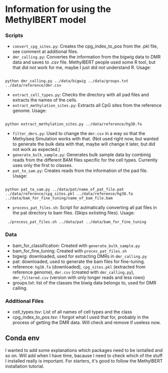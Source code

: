 # Information for using the MethylBERT model

### Scripts

- `convert_cpg_sites.py`: Creates the cpg_index_to_pos from the .pkl file, see comment at additional files.
- `dmr_calling.py`: Convertes the information from the bigwig data to DMR data and saves to .csv file. MethylBERT people used some R tool, but that did not work for me, maybe I just did not understand R. Usage:
<pre><code>
python dmr_calling.py ../data/bigwig ../data/groups.txt ../data/reference/dmr.csv
</code></pre>
- `extract_cell_types.py`: Checks the directory with all pad files and extracts the names of the cells.
- `extract_methylation_sites.py`: Extracts all CpG sites from the reference genome. Usage:
<pre><code>
python extract_methylation_sites.py ../data/reference/hg38.fa
</code></pre>
- `filter_dmrs.py`: Used to change the `dmr.csv` in a way so that the Methylseq Simulation works with that. (Not used right now, but wanted to generate the bulk data with that, maybe will change it later, but did not work as expected.)
- `generate_bulk_sample.py`: Generates bulk sample data by combinig reads from the different BAM files specific for the cell types. Currently uses only the first to classes.
- `pat_to_sam.py`: Creates reads from the information of the pad file. Usage:
<pre><code>
python pat_to_sam.py ../data/pat/name_of_pat_file.pat ../data/reference/cpg_sites.pkl ../data/reference/hg38.fa ../data/bam_for_fine_tuning/name_of_bam_file.bam
</code></pre>
- `process_pat_files.sh`: Script for autmatically converting all pat files in the pat directory to bam files. (Skips extisting files). Usage:
<pre><code> ./process_pat_files.sh ../data/pat ../data/bam_for_fine_tuning</code></pre>



### Data

- bam_for_classification: Created with `generate_bulk_sample.py`
- bam_for_fine_tuning: Created with `proces_pat_files.sh`
- bigwig: downloaded, used for extracting DMRs in `dmr_calling.py`
- pat: downloaded, used to generate the bam files for fine-tuning.
- reference: `hg38.fa` (downloaded), `cpg_sites.pkl` (extracted from reference genome), `dmr.csv` (created with `dmr_calling.py`), `dmr_filtered.csv` (version with only longer reads and less rows)
- groups.txt: list of the classes the biwig data belongs to, used for DMR calling.

### Additional Files

- cell_types.tsv: List of all names of cell types and the class
- cpg_index_to_pos.tsv: I forgot what I used that for, probably in the process of getting the DMR data. Will check and remove if useless now.

## Conda env

I wanted to add some explanations which packages need to be isntalled and so on. Will add when I have time, bacause I need to check which of the stuff I installed really is important. For starters, it's good to follow the MethylBERT installation tutorial.


